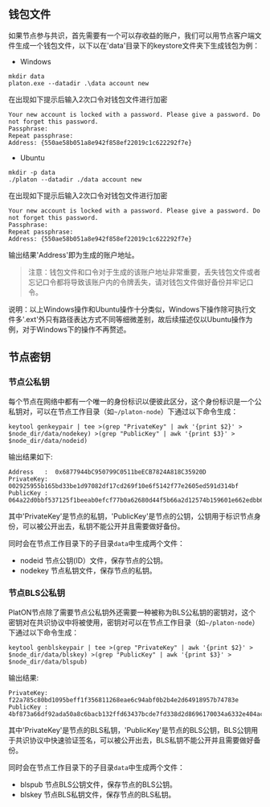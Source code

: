 
## 钱包文件

如果节点参与共识，首先需要有一个可以存收益的账户，我们可以用节点客户端文件生成一个钱包文件，以下以在'data'目录下的keystore文件夹下生成钱包为例：

- Windows

```
mkdir data
platon.exe --datadir .\data account new
```

在出现如下提示后输入2次口令对钱包文件进行加密

```
Your new account is locked with a password. Please give a password. Do not forget this password.
Passphrase:
Repeat passphrase:
Address: {550ae58b051a8e942f858ef22019c1c622292f7e}
```

- Ubuntu

```
mkdir -p data
./platon --datadir ./data account new
```

在出现如下提示后输入2次口令对钱包文件进行加密

```
Your new account is locked with a password. Please give a password. Do not forget this password.
Passphrase:
Repeat passphrase:
Address: {550ae58b051a8e942f858ef22019c1c622292f7e}
```

输出结果'Address'即为生成的账户地址。
> 注意：钱包文件和口令对于生成的该账户地址非常重要，丢失钱包文件或者忘记口令都将导致该账户内的令牌丢失，请对钱包文件做好备份并牢记口令。

说明：以上Windows操作和Ubuntu操作十分类似，Windows下操作除可执行文件多'.ext'外只有路径表达方式不同等细微差别，故后续描述仅以Ubuntu操作为例，对于Windows下的操作不再赘述。

## 节点密钥

### 节点公私钥

每个节点在网络中都有一个唯一的身份标识以便彼此区分，这个身份标识是一个公私钥对，可以在节点工作目录（如`~/platon-node`）下通过以下命令生成：
```
keytool genkeypair | tee >(grep "PrivateKey" | awk '{print $2}' > $node_dir/data/nodekey) >(grep "PublicKey" | awk '{print $3}' > $node_dir/data/nodeid)
```

输出结果如下:

```
Address   :  0x6877944bC950799C0511beECB7824A818C35920D
PrivateKey:  002925955b165bd33be1d97082df17cd269f10e6f5142f77e2605ed591d314bf
PublicKey :  064a22d0bbf537125f1beeab0efcf77b0a62680d44f5b66a2d12574b159601e662edbb6b57aea5eafabbff8ba5157ef613fe4b176cb8d97ea4951b6815748973
```

其中'PrivateKey'是节点的私钥，'PublicKey'是节点的公钥，公钥用于标识节点身份，可以被公开出去，私钥不能公开并且需要做好备份。

同时会在节点工作目录下的子目录`data`中生成两个文件：
- nodeid
  节点公钥(ID）文件，保存节点的公钥。
- nodekey
  节点私钥文件，保存节点的私钥。

### 节点BLS公私钥

PlatON节点除了需要节点公私钥外还需要一种被称为BLS公私钥的密钥对，这个密钥对在共识协议中将被使用，密钥对可以在节点工作目录（如`~/platon-node`）下通过以下命令生成：

```
keytool genblskeypair | tee >(grep "PrivateKey" | awk '{print $2}' > $node_dir/data/blskey) >(grep "PublicKey" | awk '{print $3}' > $node_dir/data/blspub)
```

输出结果:

```
PrivateKey:  f22a785c80bd1095beff1f356811268eae6c94abf0b2b4e2d64918957b74783e
PublicKey :  4bf873a66df92ada50a8c6bacb132ffd63437bcde7fd338d2d8696170034a6332e404ac3abb50326ee517ec5f63caf12891ce794ed14f8528fa7c54bc0ded7c5291f708116bb8ee8adadf1e88588866325d764230f4a45929d267a9e8f264402
```

其中'PrivateKey'是节点的BLS私钥，'PublicKey'是节点的BLS公钥，BLS公钥用于共识协议中快速验证签名，可以被公开出去，BLS私钥不能公开并且需要做好备份。

同时会在节点工作目录下的子目录`data`中生成两个文件：
- blspub
  节点BLS公钥文件，保存节点的BLS公钥。
- blskey
  节点BLS私钥文件，保存节点的BLS私钥。
